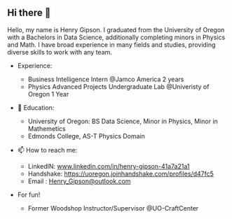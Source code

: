 ## Hi there 👋
Hello, my name is Henry Gipson. I graduated from the University of Oregon with a Bachelors in Data Science, additionally completing minors in Physics and Math. I have broad experience in many fields and studies, providing diverse skills to work with any team. 

-  Experience:
   - Business Intelligence Intern @Jamco America 2 years
   - Physics Advanced Projects Undergraduate Lab @Univeristy of Oregon 1 Year
 
- 🌱 Education:
    -  University of Oregon: BS Data Science, Minor in Physics, Minor in Mathemetics
    -  Edmonds College, AS-T Physics Domain
 
- 📫 How to reach me:
    - LinkedIN: www.linkedin.com/in/henry-gipson-41a7a21a1
    - Handshake: https://uoregon.joinhandshake.com/profiles/d47fc5
    - Email : Henry_Gipson@outlook.com 
 
- For fun!
    - Former Woodshop Instructor/Supervisor @UO-CraftCenter

<!--
**HGipson-W/HGipson-W** is a ✨ _special_ ✨ repository because its `README.md` (this file) appears on your GitHub profile.

Here are some ideas to get you started:

- 🔭 I’m currently working on ...
- 🌱 I’m currently learning ...
- 👯 I’m looking to collaborate on ...
- 🤔 I’m looking for help with ...
- 💬 Ask me about ...
- 📫 How to reach me: ...
- 😄 Pronouns: ...
- ⚡ Fun fact: ...
-->
